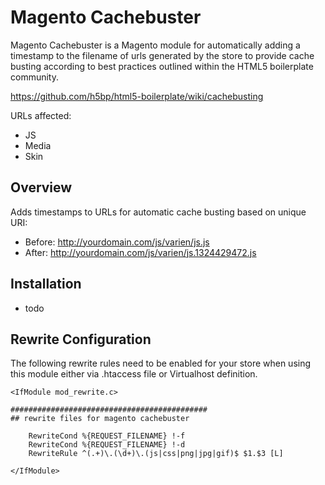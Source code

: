 Magento Cachebuster
====================

Magento Cachebuster is a Magento module for automatically adding a timestamp to the filename of urls generated by the store to provide cache busting according to best practices outlined within the HTML5 boilerplate community.

https://github.com/h5bp/html5-boilerplate/wiki/cachebusting

URLs affected:

* JS 
* Media
* Skin

## Overview

Adds timestamps to URLs for automatic cache busting based on unique URI:

* Before: http://yourdomain.com/js/varien/js.js
* After:  http://yourdomain.com/js/varien/js.1324429472.js

## Installation

* todo

## Rewrite Configuration

The following rewrite rules need to be enabled for your store when using this module either via .htaccess file or
Virtualhost definition.

    <IfModule mod_rewrite.c>

    ############################################
    ## rewrite files for magento cachebuster

        RewriteCond %{REQUEST_FILENAME} !-f
        RewriteCond %{REQUEST_FILENAME} !-d
        RewriteRule ^(.+)\.(\d+)\.(js|css|png|jpg|gif)$ $1.$3 [L]

    </IfModule>